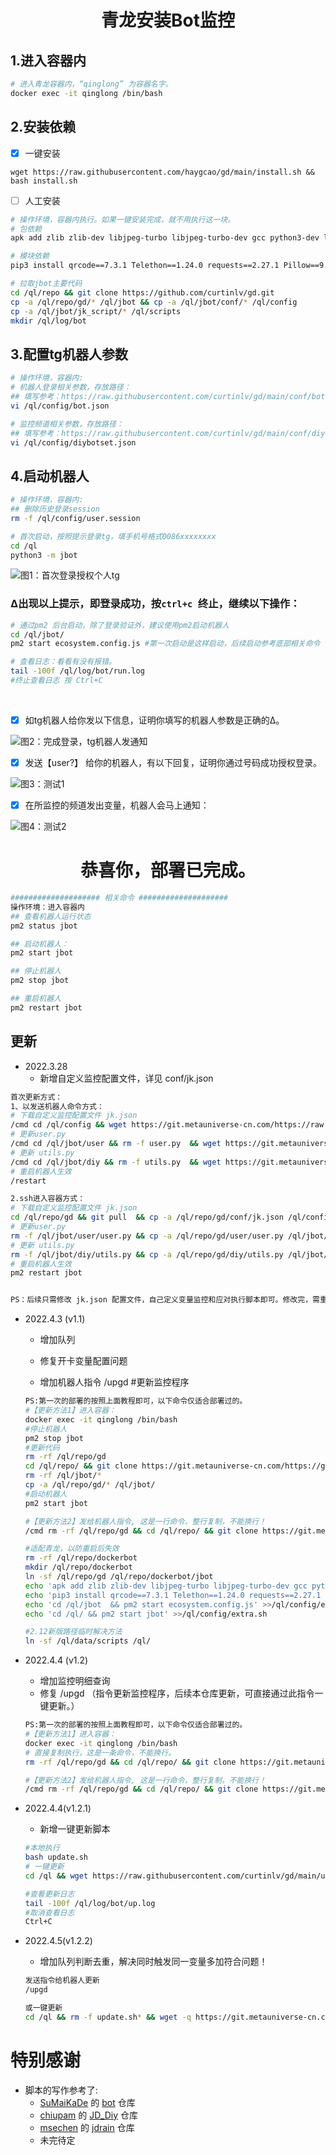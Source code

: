 



<h1 align="center">
  青龙安装Bot监控
  <br>
</h1>


## 1.进入容器内

``` bash
# 进入青龙容器内，“qinglong” 为容器名字。
docker exec -it qinglong /bin/bash
```

## 2.安装依赖

- [x] 一键安装

```
wget https://raw.githubusercontent.com/haygcao/gd/main/install.sh && bash install.sh
```

- [ ] 人工安装

``` bash
# 操作环境，容器内执行。如果一键安装完成，就不用执行这一块。
# 包依赖
apk add zlib zlib-dev libjpeg-turbo libjpeg-turbo-dev gcc python3-dev libffi-dev musl-dev linux-headers

# 模块依赖
pip3 install qrcode==7.3.1 Telethon==1.24.0 requests==2.27.1 Pillow==9.0.0 python-socks==1.2.4 async_timeout==4.0.2 prettytable==3.0.0

# 拉取jbot主要代码
cd /ql/repo && git clone https://github.com/curtinlv/gd.git
cp -a /ql/repo/gd/* /ql/jbot && cp -a /ql/jbot/conf/* /ql/config 
cp -a /ql/jbot/jk_script/* /ql/scripts
mkdir /ql/log/bot

```



## 3.配置tg机器人参数

```bash
# 操作环境，容器内:
# 机器人登录相关参数，存放路径：
## 填写参考：https://raw.githubusercontent.com/curtinlv/gd/main/conf/bot.json
vi /ql/config/bot.json

# 监控频道相关参数，存放路径：
## 填写参考：https://raw.githubusercontent.com/curtinlv/gd/main/conf/diybotset.json
vi /ql/config/diybotset.json

```



## 4.启动机器人

```bash
# 操作环境，容器内:
## 删除历史登录session
rm -f /ql/config/user.session

# 首次启动，按照提示登录tg，填手机号格式0086xxxxxxxx
cd /ql
python3 -m jbot

```

![图1：首次登录授权个人tg](https://raw.githubusercontent.com/curtinlv/gd/main/img/p1.png)

### ∆出现以上提示，即登录成功，按`ctrl+c `终止，继续以下操作：

```bash
# 通过pm2 后台启动，除了登录验证外，建议使用pm2启动机器人
cd /ql/jbot/
pm2 start ecosystem.config.js #第一次启动是这样启动，后续启动参考底部相关命令

# 查看日志：看看有没有报错。
tail -100f /ql/log/bot/run.log
#终止查看日志 按 Ctrl+C


```

​																

- [x] 如tg机器人给你发以下信息，证明你填写的机器人参数是正确的∆。

![图2：完成登录，tg机器人发通知](https://raw.githubusercontent.com/curtinlv/gd/main/img/p2.png)

- [x] 发送【user?】 给你的机器人，有以下回复，证明你通过号码成功授权登录。

![图3：测试1](https://raw.githubusercontent.com/curtinlv/gd/main/img/p3.png)

- [x] 在所监控的频道发出变量，机器人会马上通知：

![图4：测试2](https://raw.githubusercontent.com/curtinlv/gd/main/img/p4.png)



<h1 align="center">
  恭喜你，部署已完成。
  <br>
</h1>






```bash
#################### 相关命令 ####################
操作环境：进入容器内
## 查看机器人运行状态
pm2 status jbot

## 启动机器人：
pm2 start jbot

## 停止机器人
pm2 stop jbot

## 重启机器人
pm2 restart jbot

```



## 更新 

- 2022.3.28 
  - 新增自定义监控配置文件，详见 conf/jk.json

```bash
首次更新方式：
1、以发送机器人命令方式：
# 下载自定义监控配置文件 jk.json
/cmd cd /ql/config && wget https://git.metauniverse-cn.com/https://raw.githubusercontent.com/curtinlv/gd/main/conf/jk.json
# 更新user.py
/cmd cd /ql/jbot/user && rm -f user.py  && wget https://git.metauniverse-cn.com/https://raw.githubusercontent.com/curtinlv/gd/main/user/user.py
# 更新 utils.py
/cmd cd /ql/jbot/diy && rm -f utils.py  && wget https://git.metauniverse-cn.com/https://raw.githubusercontent.com/curtinlv/gd/main/diy/utils.py
# 重启机器人生效
/restart

2.ssh进入容器方式：
# 下载自定义监控配置文件 jk.json
cd /ql/repo/gd && git pull  && cp -a /ql/repo/gd/conf/jk.json /ql/config
# 更新user.py
rm -f /ql/jbot/user/user.py && cp -a /ql/repo/gd/user/user.py /ql/jbot/user/user.py
# 更新 utils.py
rm -f /ql/jbot/diy/utils.py && cp -a /ql/repo/gd/diy/utils.py /ql/jbot/diy/utils.py
# 重启机器人生效
pm2 restart jbot


PS：后续只需修改 jk.json 配置文件，自己定义变量监控和应对执行脚本即可。修改完，需重启机器人生效。


```

* 2022.4.3  (v1.1)

  - 增加队列

  - 修复开卡变量配置问题
  - 增加机器人指令 /upgd  #更新监控程序

  ```bash
  PS:第一次的部署的按照上面教程即可，以下命令仅适合部署过的。
  #【更新方法1】进入容器：
  docker exec -it qinglong /bin/bash
  #停止机器人
  pm2 stop jbot
  #更新代码
  rm -rf /ql/repo/gd
  cd /ql/repo/ && git clone https://git.metauniverse-cn.com/https://github.com/curtinlv/gd.git
  rm -rf /ql/jbot/*
  cp -a /ql/repo/gd/* /ql/jbot/
  #启动机器人
  pm2 start jbot
  
  #【更新方法2】发给机器人指令, 这是一行命令，整行复制，不能换行！
  /cmd rm -rf /ql/repo/gd && cd /ql/repo/ && git clone https://git.metauniverse-cn.com/https://github.com/curtinlv/gd.git && pm2 stop jbot ; rm -rf /ql/jbot/* && cp -a /ql/repo/gd/* /ql/jbot/ ; pm2 start jbot
  
  #适配青龙，以防重启后失效
  rm -rf /ql/repo/dockerbot
  mkdir /ql/repo/dockerbot
  ln -sf /ql/repo/gd /ql/repo/dockerbot/jbot
  echo 'apk add zlib zlib-dev libjpeg-turbo libjpeg-turbo-dev gcc python3-dev libffi-dev musl-dev linux-headers' >>/ql/config/extra.sh
  echo 'pip3 install qrcode==7.3.1 Telethon==1.24.0 requests==2.27.1 Pillow==9.0.0 python-socks==1.2.4 async_timeout==4.0.2 prettytable==3.0.0' >>/ql/config/extra.sh
  echo 'cd /ql/jbot  && pm2 start ecosystem.config.js' >>/ql/config/extra.sh
  echo 'cd /ql/ && pm2 start jbot' >>/ql/config/extra.sh
  
  #2.12新版路径临时解决方法
  ln -sf /ql/data/scripts /ql/
  
  ```


* 2022.4.4 (v1.2)

  * 增加监控明细查询
  * 修复 /upgd （指令更新监控程序，后续本仓库更新，可直接通过此指令一键更新。）

  ```bash
  PS:第一次的部署的按照上面教程即可，以下命令仅适合部署过的。
  #【更新方法1】进入容器：
  docker exec -it qinglong /bin/bash
  # 直接复制执行，这是一条命令，不能换行。
  rm -rf /ql/repo/gd && cd /ql/repo/ && git clone https://git.metauniverse-cn.com/https://github.com/curtinlv/gd.git && pm2 stop jbot ; rm -rf /ql/jbot/* && cp -a /ql/repo/gd/* /ql/jbot/ ; pm2 start jbot
  
  #【更新方法2】发给机器人指令, 这是一行命令，整行复制，不能换行！
  /cmd rm -rf /ql/repo/gd && cd /ql/repo/ && git clone https://git.metauniverse-cn.com/https://github.com/curtinlv/gd.git && pm2 stop jbot ; rm -rf /ql/jbot/* && cp -a /ql/repo/gd/* /ql/jbot/ ; pm2 start jbot
  
  ```

* 2022.4.4(v1.2.1)

  * 新增一键更新脚本

  ```bash
  #本地执行
  bash update.sh
  # 一键更新
  cd /ql && wget https://raw.githubusercontent.com/curtinlv/gd/main/update.sh && nohup bash update.sh 2>&1 >/ql/log/bot/up.log &
  
  #查看更新日志
  tail -100f /ql/log/bot/up.log
  #取消查看日志
  Ctrl+C
  ```

* 2022.4.5(v1.2.2)

  * 增加队列判断去重，解决同时触发同一变量多加符合问题！

  ```bash
  发送指令给机器人更新
  /upgd
  
  或一键更新
  cd /ql && rm -f update.sh* && wget -q https://git.metauniverse-cn.com/https://raw.githubusercontent.com/curtinlv/gd/main/update.sh && nohup bash update.sh 2>&1 >/ql/log/bot/up.log &
  ```

  

# 特别感谢
- 脚本的写作参考了:
  - [SuMaiKaDe](https://github.com/SuMaiKaDe) 的 [bot](https://github.com/SuMaiKaDe/bot) 仓库
  - [chiupam](https://github.com/chiupam) 的 [JD_Diy](https://github.com/chiupam/JD_Diy) 仓库
  - [msechen](https://github.com/msechen) 的 [jdrain](https://github.com/msechen/jdrain) 仓库
  - 未完待定
